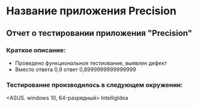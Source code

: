 # Название приложения Precision

## Отчет о тестировании приложения "Precision"

### Краткое описание:
* Проведено функциональное тестиование, выявлен дефект
* Вместо ответа 0,9 ответ 0,8999999999999999

### Тестирование производилось в следующем окружении:
<ASUS. windows 10, 64-разрядный>
IntelligIdea
